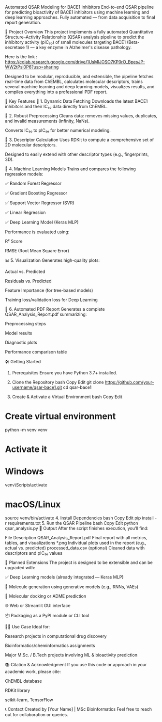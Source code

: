 Automated QSAR Modeling for BACE1 Inhibitors
End-to-end QSAR pipeline for predicting bioactivity of BACE1 inhibitors using machine learning and deep learning approaches.
Fully automated — from data acquisition to final report generation.

📌 Project Overview
This project implements a fully automated Quantitative Structure–Activity Relationship (QSAR) analysis pipeline to predict the inhibitory activity (pIC₅₀) of small molecules targeting BACE1 (Beta-secretase 1) — a key enzyme in Alzheimer's disease pathology.

Here is the link : https://colab.research.google.com/drive/1UsMlJOSO7KP0rO_BpesJP-WW2tPsl0P6?usp=sharing

Designed to be modular, reproducible, and extensible, the pipeline fetches real-time data from ChEMBL, calculates molecular descriptors, trains several machine learning and deep learning models, visualizes results, and compiles everything into a professional PDF report.

🚀 Key Features
🔄 1. Dynamic Data Fetching
Downloads the latest BACE1 inhibitors and their IC₅₀ data directly from ChEMBL.

🧹 2. Robust Preprocessing
Cleans data: removes missing values, duplicates, and invalid measurements (infinity, NaNs).

Converts IC₅₀ to pIC₅₀ for better numerical modeling.

🧪 3. Descriptor Calculation
Uses RDKit to compute a comprehensive set of 2D molecular descriptors.

Designed to easily extend with other descriptor types (e.g., fingerprints, 3D).

🤖 4. Machine Learning Models
Trains and compares the following regression models:

✅ Random Forest Regressor

✅ Gradient Boosting Regressor

✅ Support Vector Regressor (SVR)

✅ Linear Regression

✅ Deep Learning Model (Keras MLP)

Performance is evaluated using:

R² Score

RMSE (Root Mean Square Error)

📊 5. Visualization
Generates high-quality plots:

Actual vs. Predicted

Residuals vs. Predicted

Feature Importance (for tree-based models)

Training loss/validation loss for Deep Learning

📄 6. Automated PDF Report
Generates a complete QSAR_Analysis_Report.pdf summarizing:

Preprocessing steps

Model results

Diagnostic plots

Performance comparison table

🛠️ Getting Started
1. Prerequisites
Ensure you have Python 3.7+ installed.

2. Clone the Repository
bash
Copy
Edit
git clone https://github.com/your-username/qsar-bace1.git
cd qsar-bace1
3. Create & Activate a Virtual Environment
bash
Copy
Edit
# Create virtual environment
python -m venv venv

# Activate it
# Windows
venv\Scripts\activate

# macOS/Linux
source venv/bin/activate
4. Install Dependencies
bash
Copy
Edit
pip install -r requirements.txt
5. Run the QSAR Pipeline
bash
Copy
Edit
python qsar_analysis.py
📁 Output
After the script finishes execution, you'll find:

File	Description
QSAR_Analysis_Report.pdf	Final report with all metrics, tables, and visualizations
*.png	Individual plots used in the report (e.g., actual vs. predicted)
processed_data.csv (optional)	Cleaned data with descriptors and pIC₅₀ values

🔮 Planned Extensions
The project is designed to be extensible and can be upgraded with:

✅ Deep Learning models (already integrated — Keras MLP)

🔬 Molecule generation using generative models (e.g., RNNs, VAEs)

🧬 Molecular docking or ADME prediction

🌐 Web or Streamlit GUI interface

📦 Packaging as a PyPI module or CLI tool

👨‍🔬 Use Case
Ideal for:

Research projects in computational drug discovery

Bioinformatics/cheminformatics assignments

Major M.Sc. / B.Tech projects involving ML & bioactivity prediction

📚 Citation & Acknowledgment
If you use this code or approach in your academic work, please cite:

ChEMBL database

RDKit library

scikit-learn, TensorFlow

📞 Contact
Created by [Your Name] | MSc Bioinformatics
Feel free to reach out for collaboration or queries.
